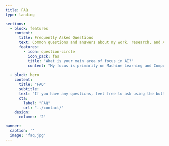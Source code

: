 ```yaml
---
title: FAQ
type: landing

sections:
  - block: features
    content:
      title: Frequently Asked Questions
      text: Common questions and answers about my work, research, and AI in general.
      features:
        - icon: question-circle
          icon_pack: fas
          title: "What is your main area of focus in AI?"
          content: "My focus is primarily on Machine Learning and Computer Vision."

  - block: hero
    content:
      title: "FAQ"
      subtitle: 
      text: "If you have any questions, feel free to ask using the button below."
      cta:
        label: "FAQ"
        url: "../contact/"
    design:
      columns: '2'

banner:
  caption: ''
  image: 'faq.jpg'
---
```

